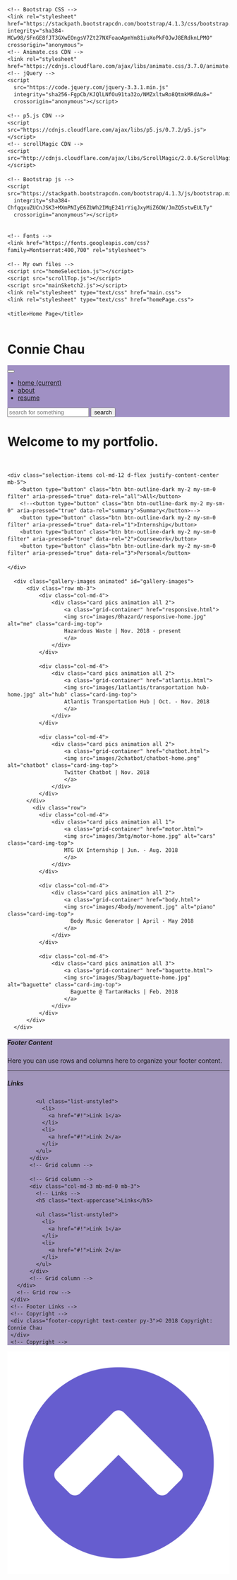 <!DOCTYPE html>
<html>
  <head>
  <!-- Required meta tags -->
    <meta charset="utf-8">
    <meta name="viewport" content="width=device-width, initial-scale=1, shrink-to-fit=no">

    <!-- Bootstrap CSS -->
    <link rel="stylesheet" href="https://stackpath.bootstrapcdn.com/bootstrap/4.1.3/css/bootstrap.min.css" integrity="sha384-MCw98/SFnGE8fJT3GXwEOngsV7Zt27NXFoaoApmYm81iuXoPkFOJwJ8ERdknLPMO" crossorigin="anonymous">
    <!-- Animate.css CDN -->
    <link rel="stylesheet" href="https://cdnjs.cloudflare.com/ajax/libs/animate.css/3.7.0/animate.min.css">
    <!-- jQuery -->
    <script
      src="https://code.jquery.com/jquery-3.3.1.min.js"
      integrity="sha256-FgpCb/KJQlLNfOu91ta32o/NMZxltwRo8QtmkMRdAu8="
      crossorigin="anonymous"></script>

    <!-- p5.js CDN -->
    <script src="https://cdnjs.cloudflare.com/ajax/libs/p5.js/0.7.2/p5.js"></script>
    <!-- scrollMagic CDN -->
    <script src="http://cdnjs.cloudflare.com/ajax/libs/ScrollMagic/2.0.6/ScrollMagic.min.js"></script>

    <!-- Bootstrap js -->
    <script src="https://stackpath.bootstrapcdn.com/bootstrap/4.1.3/js/bootstrap.min.js"
      integrity="sha384-ChfqqxuZUCnJSK3+MXmPNIyE6ZbWh2IMqE241rYiqJxyMiZ6OW/JmZQ5stwEULTy"
      crossorigin="anonymous"></script>


    <!-- Fonts -->
    <link href="https://fonts.googleapis.com/css?family=Montserrat:400,700" rel="stylesheet">

    <!-- My own files -->
    <script src="homeSelection.js"></script>
    <script src="scrollTop.js"></script>
    <script src="mainSketch2.js"></script>
    <link rel="stylesheet" type="text/css" href="main.css">
    <link rel="stylesheet" type="text/css" href="homePage.css">

    <title>Home Page</title>
  </head>

  <body>
    <header><div id="moon-mouse"></div></header>
    <div class="animated slideInDown"><h1 id="my-name">Connie Chau</h1></div>
    <div id="navbar-Animate">
      <nav class="animated fadeIn navbar navbar-expand-lg navbar-light" style="background-color:#A090C4;">
        <button class="navbar-toggler" type="button" data-toggle="collapse" data-target="#navbarNav" aria-controls="navbarNav" aria-expanded="false" aria-label="Toggle navigation">
          <span class="navbar-toggler-icon"></span>
        </button>
        <div class="collapse navbar-collapse" id="navbarNav">
          <ul class="navbar-nav">
            <li class="nav-item active">
              <a class="nav-link" href="homePage.html">home <span class="sr-only">(current)</span></a>
            </li>
            <li class="nav-item">
              <a class="nav-link" href="aboutPage.html">about</a>
            </li>
            <li class="nav-item">
              <a class="nav-link" href="https://drive.google.com/file/d/1GNnq7da39jwNBiOQ56OrIykVn7ebzz4O/view?usp=sharing"
                title="opens in new tab" target="_blank"> resume</a>
            </li>
          </ul>
        <form class="form-inline my-2 my-lg-0">
          <input class="form-control mr-sm-2" type="search" placeholder="search for something" aria-label="Search">
          <button class="btn btn-outline-dark my-2 my-sm-0" aria-pressed="true" type="submit">search</button>
        </form>
        </div>
      </nav>
    </div>

  <div class="container">
  <div class="container gallery-container">
      <h1 class="text-center">Welcome to my portfolio.</h1>
      <br>

    <div class="selection-items col-md-12 d-flex justify-content-center mb-5">
        <button type="button" class="btn btn-outline-dark my-2 my-sm-0 filter" aria-pressed="true" data-rel="all">All</button>
        <!--<button type="button" class="btn btn-outline-dark my-2 my-sm-0" aria-pressed="true" data-rel="summary">Summary</button>-->
        <button type="button" class="btn btn-outline-dark my-2 my-sm-0 filter" aria-pressed="true" data-rel="1">Internship</button>
        <button type="button" class="btn btn-outline-dark my-2 my-sm-0 filter" aria-pressed="true" data-rel="2">Coursework</button>
        <button type="button" class="btn btn-outline-dark my-2 my-sm-0 filter" aria-pressed="true" data-rel="3">Personal</button>

    </div>

      <div class="gallery-images animated" id="gallery-images">
          <div class="row mb-3">
              <div class="col-md-4">
                  <div class="card pics animation all 2">
                      <a class="grid-container" href="responsive.html">
                      <img src="images/0hazard/responsive-home.jpg" alt="me" class="card-img-top">
                      Hazardous Waste | Nov. 2018 - present
                      </a>
                  </div>
              </div>

              <div class="col-md-4">
                  <div class="card pics animation all 2">
                      <a class="grid-container" href="atlantis.html">
                      <img src="images/1atlantis/transportation hub-home.jpg" alt="hub" class="card-img-top">
                      Atlantis Transportation Hub | Oct. - Nov. 2018
                      </a>
                  </div>
              </div>

              <div class="col-md-4">
                  <div class="card pics animation all 2">
                      <a class="grid-container" href="chatbot.html">
                      <img src="images/2chatbot/chatbot-home.png" alt="chatbot" class="card-img-top">
                      Twitter Chatbot | Nov. 2018
                      </a>
                  </div>
              </div>
          </div>
            <div class="row">
              <div class="col-md-4">
                  <div class="card pics animation all 1">
                      <a class="grid-container" href="motor.html">
                      <img src="images/3mtg/motor-home.jpg" alt="cars" class="card-img-top">
                      MTG UX Internship | Jun. - Aug. 2018
                      </a>
                  </div>
              </div>

              <div class="col-md-4">
                  <div class="card pics animation all 2">
                      <a class="grid-container" href="body.html">
                      <img src="images/4body/movement.jpg" alt="piano" class="card-img-top">
                        Body Music Generator | April - May 2018
                      </a>
                  </div>
              </div>

              <div class="col-md-4">
                  <div class="card pics animation all 3">
                      <a class="grid-container" href="baguette.html">
                      <img src="images/5bag/baguette-home.jpg" alt="baguette" class="card-img-top">
                        Baguette @ TartanHacks | Feb. 2018
                      </a>
                  </div>
              </div>
          </div>
      </div>
  </div>
  </div>

 <!-- Footer -->
 <footer class="page-footer font-small pt-4" style="background-color:#A195BB;">
     <!-- Footer Links -->
     <div class="container-fluid text-center text-md-left">
       <!-- Grid row -->
       <div class="row">
         <!-- Grid column -->
         <div class="col-md-6 mt-md-0 mt-3">
           <!-- Content -->
           <h5 class="text-uppercase">Footer Content</h5>
           <p>Here you can use rows and columns here to organize your footer content.</p>
         </div>
         <!-- Grid column -->
         <hr class="clearfix w-100 d-md-none pb-3">
         <!-- Grid column -->
         <div class="col-md-3 mb-md-0 mb-3">
             <!-- Links -->
             <h5 class="text-uppercase">Links</h5>

             <ul class="list-unstyled">
               <li>
                 <a href="#!">Link 1</a>
               </li>
               <li>
                 <a href="#!">Link 2</a>
               </li>
             </ul>
           </div>
           <!-- Grid column -->

           <!-- Grid column -->
           <div class="col-md-3 mb-md-0 mb-3">
             <!-- Links -->
             <h5 class="text-uppercase">Links</h5>

             <ul class="list-unstyled">
               <li>
                 <a href="#!">Link 1</a>
               </li>
               <li>
                 <a href="#!">Link 2</a>
               </li>
             </ul>
           </div>
           <!-- Grid column -->
       </div>
       <!-- Grid row -->
     </div>
     <!-- Footer Links -->
     <!-- Copyright -->
     <div class="footer-copyright text-center py-3">© 2018 Copyright: Connie Chau
     </div>
     <!-- Copyright -->

   </footer>
   <!-- Footer -->

   <!-- Scroll to top feature -->
   <div id="stop" class="scrollTop">
    <span><a href=""><img class="float-right" src="images/scroll.png"></a></span>
  </div>


  </body>


</html>
